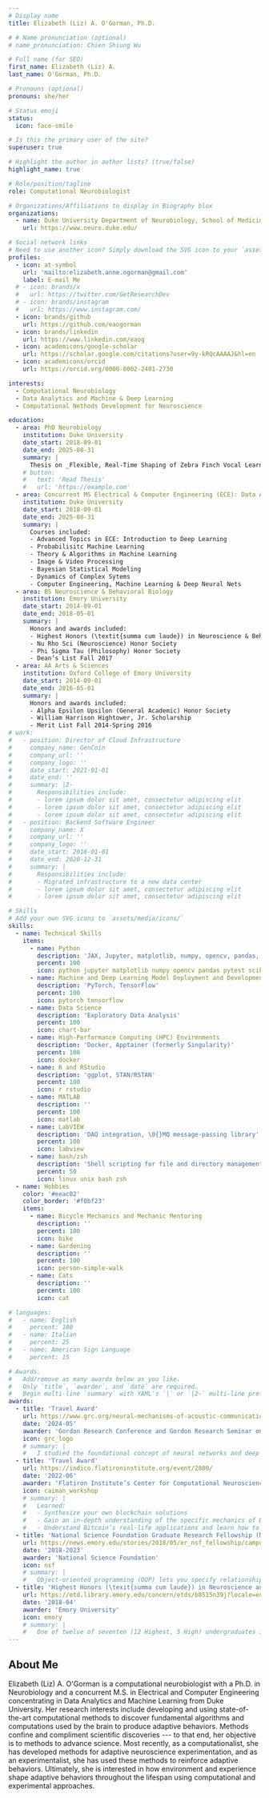 ```yaml
---
# Display name
title: Elizabeth (Liz) A. O'Gorman, Ph.D.

# # Name pronunciation (optional)
# name_pronunciation: Chien Shiung Wu

# Full name (for SEO)
first_name: Elizabeth (Liz) A.
last_name: O'Gorman, Ph.D.

# Pronouns (optional)
pronouns: she/her

# Status emoji
status:
  icon: face-smile

# Is this the primary user of the site?
superuser: true

# Highlight the author in author lists? (true/false)
highlight_name: true

# Role/position/tagline
role: Computational Neurobiologist

# Organizations/Affiliations to display in Biography blox
organizations:
  - name: Duke University Department of Neurobiology, School of Medicine
    url: https://www.neuro.duke.edu/

# Social network links
# Need to use another icon? Simply download the SVG icon to your `assets/media/icons/` folder.
profiles:
  - icon: at-symbol
    url: 'mailto:elizabeth.anne.ogorman@gmail.com'
    label: E-mail Me
  # - icon: brands/x
  #   url: https://twitter.com/GetResearchDev
  # - icon: brands/instagram
  #   url: https://www.instagram.com/
  - icon: brands/github
    url: https://github.com/eaogorman
  - icon: brands/linkedin
    url: https://www.linkedin.com/eaog
  - icon: academicons/google-scholar
    url: https://scholar.google.com/citations?user=9y-kRQcAAAAJ&hl=en
  - icon: academicons/orcid
    url: https://orcid.org/0000-0002-2401-2730

interests:
  - Computational Neurobiology
  - Data Analytics and Machine & Deep Learning
  - Computational Nethods Development for Neuroscience

education:
  - area: PhD Neurobiology
    institution: Duke University
    date_start: 2018-09-01
    date_end: 2025-08-31
    summary: |
      Thesis on _Flexible, Real-Time Shaping of Zebra Finch Vocal Learning_. Supervised by [John Pearson, PhD](https://pearsonlab.github.io/).
    # button:
    #   text: 'Read Thesis'
    #   url: 'https://example.com'
  - area: Concurrent MS Electrical & Computer Engineering (ECE): Data Analytics and Machine Learning
    institution: Duke University
    date_start: 2018-09-01
    date_end: 2025-08-31
    summary: |
      Courses included:
      - Advanced Topics in ECE: Introduction to Deep Learning
      - Probabilisitc Machine Learning
      - Theory & Algorithms in Machine Learning
      - Image & Video Processing
      - Bayesian Statistical Modeling
      - Dynamics of Complex Sytems
      - Computer Engineering, Machine Learning & Deep Neural Nets
  - area: BS Neuroscience & Behavioral Biology
    institution: Emory University
    date_start: 2014-09-01
    date_end: 2018-05-01
    summary: |
      Honors and awards included:
      - Highest Honors (\textit{summa cum laude}) in Neuroscience & Behavioral Biology awarded to my Honors Thesis 
      - Nu Rho Sci (Neuroscience) Honor Society
      - Phi Sigma Tau (Philosophy) Honor Society
      - Dean’s List Fall 2017
  - area: AA Arts & Sciences
    institution: Oxford College of Emory University
    date_start: 2014-09-01
    date_end: 2016-05-01
    summary: |
      Honors and awards included:
      - Alpha Epsilon Upsilon (General Academic) Honor Society
      - William Harrison Hightower, Jr. Scholarship
      - Merit List Fall 2014-Spring 2016
# work:
#   - position: Director of Cloud Infrastructure
#     company_name: GenCoin
#     company_url: ''
#     company_logo: ''
#     date_start: 2021-01-01
#     date_end: ''
#     summary: |2-
#       Responsibilities include:
#       - lorem ipsum dolor sit amet, consectetur adipiscing elit
#       - lorem ipsum dolor sit amet, consectetur adipiscing elit
#       - lorem ipsum dolor sit amet, consectetur adipiscing elit
#   - position: Backend Software Engineer
#     company_name: X
#     company_url: ''
#     company_logo: ''
#     date_start: 2016-01-01
#     date_end: 2020-12-31
#     summary: |
#       Responsibilities include:
#       - Migrated infrastructure to a new data center
#       - lorem ipsum dolor sit amet, consectetur adipiscing elit
#       - lorem ipsum dolor sit amet, consectetur adipiscing elit

# Skills
# Add your own SVG icons to `assets/media/icons/`
skills:
  - name: Technical Skills
    items:
      - name: Python
        description: 'JAX, Jupyter, matplotlib, numpy, opencv, pandas, pytest, scikit-learn, scipy, statsmodels (in alphabetical order, equal fluency)'
        percent: 100
        icon: python jupyter matplotlib numpy opencv pandas pytest scikitlearn
      - name: Machine and Deep Learning Model Deployment and Development
        description: 'PyTorch, TensorFlow'
        percent: 100
        icon: pytorch tensorflow
      - name: Data Science
        description: 'Exploratory Data Analysis'
        percent: 100
        icon: chart-bar
      - name: High-Performance Computing (HPC) Environments
        description: 'Docker, Apptainer (formerly Singularity)'
        percent: 100
        icon: docker
      - name: R and RStudio
        description: 'ggplot, STAN/RSTAN'
        percent: 100
        icon: r rstudio
      - name: MATLAB
        description: ''
        percent: 100
        icon: matlab
      - name: LabVIEW
        description: 'DAQ integration, \0{}MQ message-passing library'
        percent: 100
        icon: labview
      - name: bash/zsh
        description: 'Shell scripting for file and directory management, file zipping and unzipping, ffmpeg, and cron and slurm scheduling'
        percent: 50
        icon: linux unix bash zsh
  - name: Hobbies
    color: '#eeac02'
    color_border: '#f0bf23'
    items:
      - name: Bicycle Mechanics and Mechanic Mentoring
        description: ''
        percent: 100
        icon: bike
      - name: Gardening
        description: ''
        percent: 100
        icon: person-simple-walk
      - name: Cats
        description: ''
        percent: 100
        icon: cat

# languages:
#   - name: English
#     percent: 100
#   - name: Italian
#     percent: 25
#   - name: American Sign Language
#     percent: 15

# Awards.
#   Add/remove as many awards below as you like.
#   Only `title`, `awarder`, and `date` are required.
#   Begin multi-line `summary` with YAML's `|` or `|2-` multi-line prefix and indent 2 spaces below.
awards:
  - title: 'Travel Award'
    url: https://www.grc.org/neural-mechanisms-of-acoustic-communication-conference/2024/
    date: '2024-05'
    awarder: 'Gordon Research Conference and Gordon Research Seminar on the Neural Mechanisms of Acoustic Communication (NMAC GRC and GRS)'
    icon: grc_logo
    # summary: |
    #   I studied the foundational concept of neural networks and deep learning. By the end, I was familiar with the significant technological trends driving the rise of deep learning; build, train, and apply fully connected deep neural networks; implement efficient (vectorized) neural networks; identify key parameters in a neural network’s architecture; and apply deep learning to your own applications.
  - title: 'Travel Award'
    url: https://indico.flatironinstitute.org/event/2800/
    date: '2022-06'
    awarder: 'Flatiron Institute’s Center for Computational Neuroscience 2022 Workshop on Calcium & Voltage Imaging Analysis Travel Award from the Simons Foundation'
    icon: caiman_workshop
    # summary: |
    #   Learned:
    #   - Synthesize your own blockchain solutions
    #   - Gain an in-depth understanding of the specific mechanics of Bitcoin
    #   - Understand Bitcoin’s real-life applications and learn how to attack and destroy Bitcoin, Ethereum, smart contracts and Dapps, and alternatives to Bitcoin’s Proof-of-Work consensus algorithm
  - title: 'National Science Foundation Graduate Research Fellowship (NSF GRFP): NSF GRFP DGE 16-44868'
    url: https://news.emory.edu/stories/2018/05/er_nsf_fellowship/campus.html
    date: '2018-2023'
    awarder: 'National Science Foundation'
    icon: nsf
    # summary: |
    #   Object-oriented programming (OOP) lets you specify relationships between functions and the objects that they can act on, helping you manage complexity in your code. This is an intermediate level course, providing an introduction to OOP, using the S3 and R6 systems. S3 is a great day-to-day R programming tool that simplifies some of the functions that you write. R6 is especially useful for industry-specific analyses, working with web APIs, and building GUIs.
  - title: 'Highest Honors (\texit{summa cum laude}) in Neuroscience and Behavioral Biology'
    url: https://etd.library.emory.edu/concern/etds/b8515n39j?locale=en
    date: '2018-04'
    awarder: 'Emory University'
    icon: emory
    # summary: |
    #   One of twelve of seventen (12 Highest, 5 High) undergraduates in the Neuroscience and Behavioral Biology Honors Program at Emory University who received Highest Honors in Neuroscience and Behavioral Biology awarded to my written thesis and oral defense judged by a committee of three Emory University faculty members: Committee: Gordon Berman, PhD (advisor); Robert Liu, PhD; Joseph Manns, PhD; Samuel (Sam) Sober, PhD).
---
```


## About Me
Elizabeth (Liz) A. O'Gorman is a computational neurobiologist with a Ph.D. in Neurobiology and a concurrent M.S. in Electrical and Computer Engineering concentrating in Data Analytics and Machine Learning from Duke University. Her research interests include developing and using state-of-the-art computational methods to discover fundamental algorithms and computations used by the brain to produce adaptive behaviors. Methods confine and compliment scientific discoveries --- to that end, her objective is to methods to advance science. Most recently, as a computationalist, she has developed methods for adaptive neuroscience experimentation, and as an experimentalist, she has used these methods to reinforce adaptive behaviors. Ultimately, she is interested in how environment and experience shape adaptive behaviors throughout the lifespan using computational and experimental approaches.